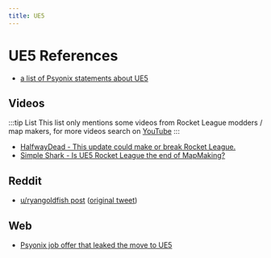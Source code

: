 ```yaml
---
title: UE5
---
```


# UE5 References

* [a list of Psyonix statements about UE5](psyonix.html#statements-about-ue5)

## Videos

:::tip List
This list only mentions some videos from Rocket League modders / map makers, for more videos search on [YouTube](https://www.youtube.com/results?search_query=rocket+league+ue5)
:::

* [HalfwayDead - This update could make or break Rocket League.](https://www.youtube.com/watch?v=h_UbuSrVrgI)
* [Simple Shark - Is UE5 Rocket League the end of MapMaking?](https://www.youtube.com/watch?v=C0rjpmjT2q0)

## Reddit

* [u/ryangoldfish post](https://www.reddit.com/r/RocketLeague/comments/p7oyyf/rocket_league_moving_to_unreal_engine_5_confirmed/) ([original tweet](https://twitter.com/GoldfishRL/status/1428479509905424392))

## Web

* [Psyonix job offer that leaked the move to UE5](https://epicgames.wd5.myworkdayjobs.com/en-US/Psyonix_Careers/job/San-Diego-CA/Marketing-Copywriter_R5008)
